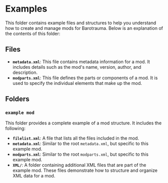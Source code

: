 # Examples

This folder contains example files and structures to help you understand how to create and manage mods for Barotrauma. Below is an explanation of the contents of this folder:

## Files

- **`metadata.xml`**: This file contains metadata information for a mod. It includes details such as the mod's name, version, author, and description.
- **`modparts.xml`**: This file defines the parts or components of a mod. It is used to specify the individual elements that make up the mod.

## Folders

### `example mod`

This folder provides a complete example of a mod structure. It includes the following:

- **`filelist.xml`**: A file that lists all the files included in the mod.
- **`metadata.xml`**: Similar to the root `metadata.xml`, but specific to this example mod.
- **`modparts.xml`**: Similar to the root `modparts.xml`, but specific to this example mod.
- **`XML/`**: A folder containing additional XML files that are part of the example mod. These files demonstrate how to structure and organize XML data for a mod.
